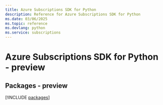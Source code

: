 ```yaml
---
title: Azure Subscriptions SDK for Python
description: Reference for Azure Subscriptions SDK for Python
ms.date: 03/06/2025
ms.topic: reference
ms.devlang: python
ms.service: subscriptions
---
```

# Azure Subscriptions SDK for Python - preview
## Packages - preview
[!INCLUDE [packages](subscriptions-index.md)]